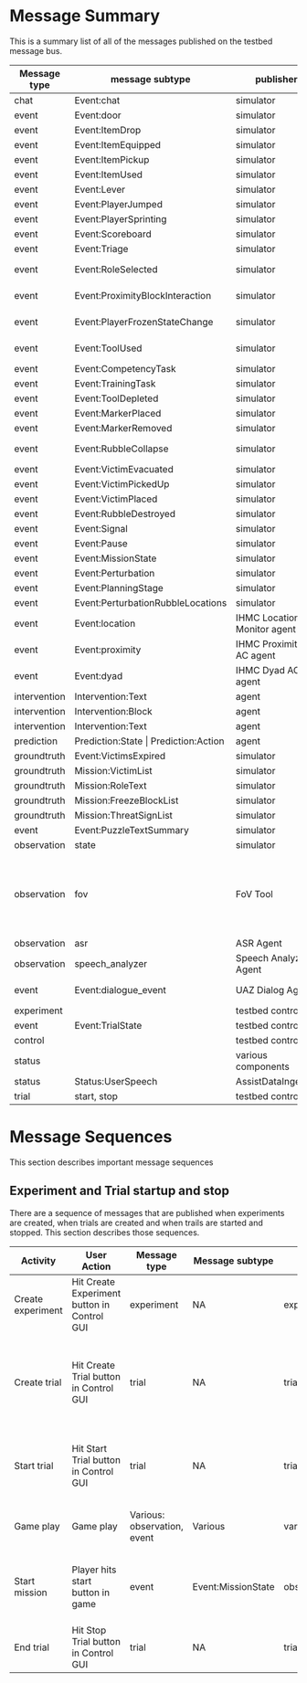 # Message Summary
This is a summary list of all of the messages published on the testbed message bus.

| Message type | message subtype | publisher | topic | when triggered | content description | Detail Documentation | notes
| --- | --- | --- | --- | --- | --- | --- | --- |
| chat | Event:chat | simulator | minecraft/chat | player chats | chat sender, addressees and text | [Doc](Chat/chat_event_message.md) |
| event | Event:door | simulator | observations/events/player/door | When door opens or closes | door state and location | [Doc](Door/door_event_message.md) |
| event | Event:ItemDrop | simulator | observations/events/player/itemdrop | when player drops item | player, item, location | [Doc](Item/itemdropped_event_message.md)
| event | Event:ItemEquipped | simulator | observations/events/player/itemequipped | when player equips item | player, item | [Doc](Item/itemequipped_event_message.md)
| event | Event:ItemPickup | simulator | observation/events/player/itempickup | when player picks up item | player, item, location | [Doc](Item/itempickup_event_message.md)
| event | Event:ItemUsed | simulator | observations/events/player/itemuse | when player uses item | player, item, location | [Doc](Item/itemused_event_message.md)
| event | Event:Lever | simulator | observations/events/player/lever | a lever is flipped | player, powered, location | [Doc](Lever/lever_event_message.md)
| event | Event:PlayerJumped | simulator | observations/events/player/jumped | player jumps | player, location | [Doc](PlayerEvent/jump_event_message.md)
| event | Event:PlayerSprinting | simulator | observations/events/player/sprinting | player sprints | player, sprint state | [Doc](PlayerEvent/sprint_event_message.md)
| event | Event:Scoreboard | simulator | observations/events/scoreboard | scoreboard changes | mission time, player, score | [Doc](Scoreboard/scoreboard_event_message.md)
| event | Event:Triage | simulator | observations/events/player/triage | Interaction with victim | player, triage state, victim location | [Doc](Triage/triage_event_message.md) |
| event | Event:RoleSelected | simulator | observations/events/player/role_selected | A player selected a role from [Engineering_Specialist,Medical_Specialist,Transport_Specialist] | playername, mission_timer, new_role, prev_role | [Doc](RoleSelected/role_selected_event_message.md) 
| event | Event:ProximityBlockInteraction | simulator | observations/events/player/proximity_block | A player has interacted with a proximity block | playername, mission_timer, action_type, players_in_range, position, elapsed-milliseconds | [Doc](ProximityBlockInteraction/proximity_block_interaction_event_message.md) 
| event | Event:PlayerFrozenStateChange | simulator | observations/events/player/freeze | A player has either frozen or unfrozen | playername, mission_timer, state_changed_to, medic_playername, position, elapsed-milliseconds | [Doc](PlayerFrozenStateChange/player_frozen_state_change_event_message.md) 
| event | Event:ToolUsed | simulator | observations/events/player/tool_used | A tool was used with Right Click [Shovel,Med-Kit] | playername, mission_timer, tool_type,durability,count,target_block_x,target_block_y,target_block_z,target_block_type | [Doc](ToolUsed/tool_used_event_message.md)
| event | Event:CompetencyTask | simulator | observations/events/competency/task | A competency task has been completed | playername, mission_timer, task_message | [Doc](CompetencyTask/competencytask_event_message.md)
| event | Event:TrainingTask | simulator | observations/events/training/task | A training task has been completed | playername, mission_timer, task_message | [Doc](TrainingTask/trainingtask_event_message.md)
| event | Event:ToolDepleted | simulator | observations/events/player/tool_depleted | A tool has run out of durability | playername, mission_timer, tool_type| [Doc](ToolDepleted/tool_depleted_event_message.md)
| event | Event:MarkerPlaced | simulator | observations/events/player/marker_placed | A marker has been placed by a player | playername, mission_timer, marker_x, marker_y, marker_z,color| [Doc](MarkerPlaced/marker_placed_event_message.md)
| event | Event:MarkerRemoved | simulator | observations/events/player/marker_removed | A marker has been removed by a player | playername, mission_timer, marker_x, marker_y, marker_z,color| [Doc](MarkerRemoved/marker_removed_event_message.md)
| event | Event:RubbleCollapse | simulator | observations/events/player/rubble_collapse | A rubble collapse trigger has been activated and rubble has collapsed in a predefined section of the map | mission_timer, triggerLocation xyz, rubble locationxyz| [Doc](RubbleCollapse/rubble_collapse_event_message.md)
| event | Event:VictimEvacuated | simulator | observations/events/player/victim_evacuated | A victim has been triaged and evacuated to the scoreing area| mission_timer, victim x,y,z , type, correct_area| [Doc](VictimEvacuated/victim_evacuated_event_message.md)
| event | Event:VictimPickedUp | simulator | observations/events/player/victim_picked_up | A victim has been picked up by a player | playername, mission_timer, victim_x, victim_y, victim_z,color| [Doc](VictimPickedUp/victim_picked_up_event_message.md)
| event | Event:VictimPlaced | simulator | observations/events/player/victim_placed | A victim has been placed on the ground by a player | playername, mission_timer, victim_x, victim_y, victim_z,color| [Doc](VictimPlaced/victim_placed_event_message.md) 
| event | Event:RubbleDestroyed | simulator | observations/events/player/rubble_destroyed | Rubble has been destroyed by a player | mission_timer, playername, rubble_x, rubble_y, rubble_z| [Doc](RubbleDestroyed/rubble_destroyed_event_message.md)
| event | Event:Signal | simulator | observations/events/player/signal | device senses near victim | mission time, location | [Doc](VictimSignal/victim_signal_event_message.md)
| event | Event:Pause | simulator| observations/events/pause | on pause on/off | mission timer, pause state | [Doc](Pause/pause_event_message.md)
| event | Event:MissionState | simulator | observations/events/mission | mission change in state | mission name, mission_state (e.g. start)  | [Doc](MissionState/missionstate_event_message.md)
| event | Event:Perturbation | simulator | observations/events/mission/perturbation | perturbation type and change in state |  (e.g. start)  | [Doc](Perturbation/perturbation_event_message.md)
| event | Event:PlanningStage | simulator | observations/events/mission/planning | Planning Stage start and stop |  (e.g. start)  | [Doc](PlanningStage/planningstage_event_message.md)
| event | Event:PerturbationRubbleLocations | simulator | observations/events/mission/perturbation_rubble_locations | on perturbation | rubble locations |  (e.g. xyz, type)  | [Doc](Perturbation/RubbleLocations/perturbation_rubble_locations_event_message.md)
| event | Event:location | IHMC Location Monitor agent | observations/events/player/location | when player changes rooms | player, enter room, exit room | [Doc](LocationMonitor/location_event_message.md)
| event | Event:proximity | IHMC Proximity AC agent | observations/events/player/proximity | player proximity at a specified rate | list of participant proximity info | [Doc](Proximity/proximity_event_message.md)
| event | Event:dyad | IHMC Dyad AC agent | observations/events/player/dyad | when player dyads change | dyad type, participants, duration | [Doc](Proximity/dyad_event_message.md)
| intervention | Intervention:Text | agent | agent/intervention/+/chat | when agent sends chat intervention | receiver, content, startTime | [Doc](Agent/agent_intervention_message.md)
| intervention | Intervention:Block | agent | agent/intervention/+/block | when agent sends block intervention | receiver, content, startTime | [Doc](Agent/agent_intervention_message.md)
| intervention | Intervention:Text | agent | agent/intervention/+/map| when agent sends map intervention | receiver, content, startTime | [Doc](Agent/agent_intervention_message.md)
| prediction | Prediction:State \| Prediction:Action | agent | agent/prediction/+ | when agent sends a prediction | subject, object, state, probability, duration | [Doc](Agent/Prediction/agent_prediction_message.md)
| groundtruth | Event:VictimsExpired | simulator | ground_truth/mission/victims_expired | when critical victims expire | mission timer, message | [Doc](GroundTruth/VictimsExpired/victimsexpired_event_message.md)
| groundtruth | Mission:VictimList | simulator | ground_truth/mission/victims_list | at trial start | List of victims, location, type, room name | [Doc](GroundTruth/VictimList/victimlist_groundtruth_message.json)
| groundtruth | Mission:RoleText | simulator | ground_truth/mission/role_text | at mission start | Mission Name and text for each role | [Doc](GroundTruth/RoleText/role_text_message.json)
| groundtruth | Mission:FreezeBlockList | simulator | ground_truth/mission/freezeblock_list | at trial start | List of freezeblocks, location, type, room name | [Doc](GroundTruth/FreezeBlockList/freezeblock_groundtruth_message.json)
| groundtruth | Mission:ThreatSignList | simulator | ground_truth/mission/threatsign_list | at trial start | List of threatsigns, location, type, room name | [Doc](GroundTruth/ThreatSignList/threatsign_groundtruth_message.json)
| event | Event:PuzzleTextSummary | simulator | observations/events/mission/puzzle_summary | at mission start | Mission Name and text summary for each role | [Doc](PuzzleTextSummary/puzzle_text_summary_message.json)
| observation | state | simulator | observations/state | every 100ms by default | player name, type, location, motion, yaw, pitch, life | [Doc](PlayerState/observation_state.md)
| observation | fov | FoV Tool | observations/state/player/fov | as fast as player observservations can be process | what blocks are in the player'd field of view | [Doc](PyGLFoVAgent/fov.md) | there may be several  FoV tools that will publish on subtopics.
| observation | asr | ASR Agent | agent/asr/intermediate agent/asr/final | Whenever players are speaking | Transcriptions of the players' utterances | [Doc](AC_UAZ_TA1_ASR_Agent/asr_message.md)
| observation | speech_analyzer | Speech Analyzer Agent | agent/speech_analyzer/sentiment agent/speech_analyzer/personality | When an agent/asr/final message is published | Sentiment and Personality labels based off of the utterance and extracted vocalic features | [Doc](AC_UAZ_TA1_SpeechAnalyzer/sentiment_message.md)
| event | Event:dialogue_event | UAZ Dialog Agent | agent/dialog | Whenever a 'final' ASR transcription or a Event:chat message is published to the bus| Information extracted from the utterance or chat | [Doc](DialogAgent/chat_analysis_message.md)
| experiment | | testbed controller | experiment | experiment created | Name, date, mission, exp id | [Doc](Experiment/experiment.md)
| event | Event:TrialState | testbed controller | observations/events/trial | trial or replay start | Name, date, experimenter, subjects, exp_id, trial id | [Doc](Trial/trial.md)
| control | | testbed controller | control | various testbed activities | commands of: init, start, stop, replay | [Doc](Control/Control.md)
| status | | various components | status | periodically or on state change | component name, state, status | [Doc](Status/Status.md)
| status | Status:UserSpeech | AssistDataIngester | status/asistdataingester/userspeech | After sppech captured and tranlated to text | Playername, text | [Doc](/Status/userspeech.md)
| trial | start, stop | testbed controller | trial | When a trial starts/stops | Trial information ie Subjects,Experimenter, ID's | [Doc](Trial/Trial.md)| 

# Message Sequences
This section describes important message sequences

## Experiment and Trial startup and stop
There are a sequence of messages that are published when experiments are created,
when trials are created and when trails are started and stopped.  This section
describes those sequences.

| Activity | User Action | Message type | Message subtype | Topic | Notes  
| --- | --- | --- | --- | --- | --- |
| Create experiment | Hit Create Experiment button in Control GUI | experiment | NA | experiment | Experiment_id created by metadata container 
| Create trial | Hit Create Trial button in Control GUI | trial | NA | trial | [NOT CURRENTY USED] Contains experiment_id and new trial_id plus other trial info
| Start trial | Hit Start Trial button in Control GUI | trial | NA | trial | Contains experiment_id, trial_id and trial details of trial to be started
| Game play | Game play | Various: observation, event | Various | various: observations/* | observation and event message of game play
| Start mission | Player hits start button in game | event | Event:MissionState | observations/events/mission | Start of subject playing the mission. Contains Mission name
| End trial | Hit Stop Trial button in Control GUI | trial | NA | trial | Contains experiment_id and trial_id being stopped

